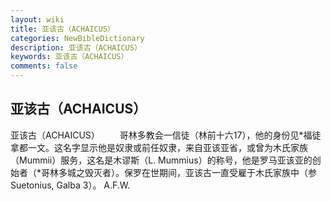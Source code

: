 ```yaml
---
layout: wiki
title: 亚该古（ACHAICUS）
categories: NewBibleDictionary
description: 亚该古（ACHAICUS）
keywords: 亚该古（ACHAICUS）
comments: false
---
```


## 亚该古（ACHAICUS）



亚该古（ACHAICUS）
　　哥林多教会一信徒（林前十六17），他的身份见*福徒拿都一文。这名字显示他是奴隶或前任奴隶，来自亚该亚省，或曾为木氏家族（Mummii）服务，这名是木谬斯（L. Mummius）的称号，他是罗马亚该亚的创始者（*哥林多城之毁灭者）。保罗在世期间，亚该古一直受雇于木氏家族中（参 Suetonius, Galba 3）。
A.F.W.




